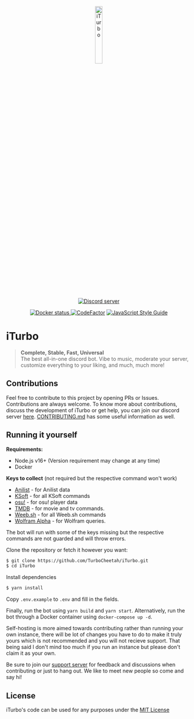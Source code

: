 <div align="center">
  <br />
  <p>
    <a href="https://iturbo.cc"> <img src="https://i.imgur.com/PmZlnHw.png" width="20%" alt="iTurbo" /> </a>
  </p>
  <p>
    <a href="https://iturbo.cc/invite"> <img src="https://discordapp.com/api/guilds/183336666323353600/embed.png" alt="Discord server" /> </a>
  </p>
  <p>
    <a href="https://github.com/TurboCheetah/iTurbo/actions/workflows/docker-image.yml"> <img src="https://github.com/TurboCheetah/iTurbo/actions/workflows/docker-publish.yml/badge.svg" alt="Docker status" /> </a>
    <a href="https://www.codefactor.io/repository/github/TurboCheetah/iTurbo"><img src="https://www.codefactor.io/repository/github/TurboCheetah/iTurbo/badge" alt="CodeFactor" /></a>
    <a href="https://standardjs.com"><img src="https://img.shields.io/badge/code_style-standard-brightgreen.svg" alt="JavaScript Style Guide" /></a>
  </p>
</div>

# **iTurbo**

>__**Complete, Stable, Fast, Universal**__  
> The best all-in-one discord bot. Vibe to music, moderate your server, customize everything to your liking, and much, much more!

## Contributions

Feel free to contribute to this project by opening PRs or Issues. Contributions are always welcome.
To know more about contributions, discuss the development of iTurbo or get help, you can join our discord server [here](https://iturbo.cc/invite). [CONTRIBUTING.md](CONTRIBUTING.md) has some useful information as well.

## Running it yourself
**Requirements:**
- Node.js v16+ (Version requirement may change at any time)
- Docker

**Keys to collect** (not required but the respective command won't work)
- [Anilist](https://anilist.gitbook.io/anilist-apiv2-docs/overview/oauth/getting-started) - for Anilist data
- [KSoft](https://api.ksoft.si/#get-started) - for all KSoft commands
- [osu!](https://osu.ppy.sh/wiki/en/osu%21api) - for osu! player data 
- [TMDB](https://www.themoviedb.org/documentation/api) - for movie and tv commands.
- [Weeb.sh](https://weeb.sh/) - for all Weeb.sh commands
- [Wolfram Alpha](https://products.wolframalpha.com/api/) - for Wolfram queries.

The bot will run with some of the keys missing but the respective commands are not guarded and will throw errors.

Clone the repository or fetch it however you want:
```sh
$ git clone https://github.com/TurboCheetah/iTurbo.git
$ cd iTurbo
```
Install dependencies
```sh
$ yarn install
```
Copy `.env.example` to `.env` and fill in the fields.

Finally, run the bot using `yarn build` and `yarn start`.
Alternatively, run the bot through a Docker container using `docker-compose up -d`.

Self-hosting is more aimed towards contributing rather than running your own instance, there will be lot of changes you have to do to make it truly yours which is not recommended and you will not recieve support. That being said I don't mind too much if you run an instance but please don't claim it as your own.

Be sure to join our [support server](https://iturbo.cc/support) for feedback and discussions when contributing or just to hang out. We like to meet new people so come and say hi!

## License
iTurbo's code can be used for any purposes under the [MIT License](LICENSE)